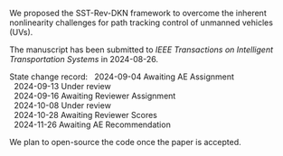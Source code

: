 We proposed the SST-Rev-DKN framework to overcome the inherent nonlinearity challenges for path tracking control of unmanned vehicles (UVs).

The manuscript has been submitted to _IEEE Transactions on Intelligent Transportation Systems_ in 2024-08-26. 

State change record: 
&nbsp;&nbsp;2024-09-04 Awaiting AE Assignment  
&nbsp;&nbsp;2024-09-13 Under review  
&nbsp;&nbsp;2024-09-16 Awaiting Reviewer Assignment  
&nbsp;&nbsp;2024-10-08 Under review  
&nbsp;&nbsp;2024-10-28 Awaiting Reviewer Scores  
&nbsp;&nbsp;2024-11-26 Awaiting AE Recommendation  

We plan to open-source the code once the paper is accepted.
